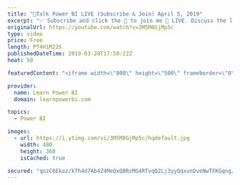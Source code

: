 ```yaml
---
title: "🔴Talk Power BI LIVE (Subscribe & Join) April 5, 2019"
excerpt: "✅ Subscribe and click the 🔔 to join me 🔴 LIVE. Discuss the latest in Power BI and ask any Power BI question. 💡 Join the Talk Power BI Insider's Club at http://www.TalkPowerBI.com for special privileges and access  Hello, I am Avi Singh, Microsoft MVP and Power BI Pro! I just love talking about Power"
originalUrl: https://youtube.com/watch?v=3M5M8GjMp5c
type: video
price: Free
length: PT4H1M22S
publishedDateTime: 2019-03-28T17:50:22Z
heat: 50

featuredContent: "<iframe width=\"800\" height=\"500\" frameborder=\"0\" src=\"https://www.youtube.com/embed/3M5M8GjMp5c\" allow=\"accelerometer; autoplay; encrypted-media; gyroscope; picture-in-picture\" allowfullscreen></iframe>"

provider:
  name: Learn Power BI
  domain: learnpowerbi.com

topics:
  - Power BI

images:
  - url: https://i.ytimg.com/vi/3M5M8GjMp5c/hqdefault.jpg
    width: 480
    height: 360
    isCached: true

secured: "qozC6Ekoz/kTh4d7Ab4Z4MeQxQBRzMG4RTvqQ2Lj3yyOqxvnDveNwTFKGqng/qSmi/9KKuQ0zFaN8TLNByUIpZJecsCaCI+5PA/Wuhr1u9ahw8U3VFl/npqvQpWc7GFpqDKYILHWx9iqSP9m/SQnCCcXXQgqaD08hlrLg6cd4JWyt85w3u+5h9hoYcX2z7ymIuGa0rDlOHEEfKevcvvchDqimqgPpP1GPWpQaYurtgtqF7IkqXbnxeMTTISlfP5rDiEInzHpWsfHQKbHisSyBwPUKklqsV8wr0qpVCh4vbYuMIaxbGcs9Zv7BN1wI7rRW3oVFS9i1HVCZ8gwt1+Vls/TKjuTQ+cKzgLT0ISUR8b1QxAiK8RA0tZwlpQHwkGer1bh2+acBly6v9dI7H74xhgbLdm5haFu2jnyI83dIQo=;r3QX53ZuL9b0LKukSBElGg=="
---
```


